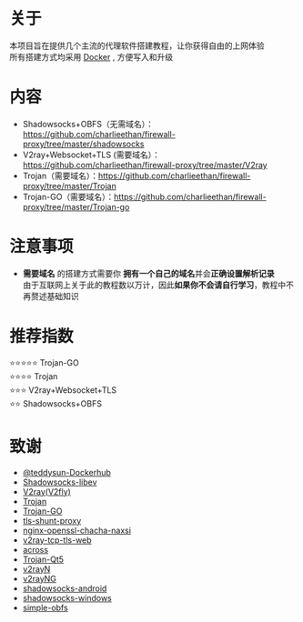 # 关于
本项目旨在提供几个主流的代理软件搭建教程，让你获得自由的上网体验    
所有搭建方式均采用 [Docker](https://hub.docker.com/) , 方便写入和升级     
# 内容
- Shadowsocks+OBFS（无需域名）：https://github.com/charlieethan/firewall-proxy/tree/master/shadowsocks  
- V2ray+Websocket+TLS (需要域名）：https://github.com/charlieethan/firewall-proxy/tree/master/V2ray     
- Trojan（需要域名）：https://github.com/charlieethan/firewall-proxy/tree/master/Trojan      
- Trojan-GO（需要域名）：https://github.com/charlieethan/firewall-proxy/tree/master/Trojan-go    
# 注意事项
- **需要域名** 的搭建方式需要你 **拥有一个自己的域名**并会**正确设置解析记录**     
由于互联网上关于此的教程数以万计，因此**如果你不会请自行学习**，教程中不再赘述基础知识
# 推荐指数  
⭐⭐⭐⭐⭐ Trojan-GO       
⭐⭐⭐⭐ Trojan             
⭐⭐⭐ V2ray+Websocket+TLS        
⭐⭐ Shadowsocks+OBFS     
# 致谢  
- [@teddysun-Dockerhub](https://hub.docker.com/u/teddysun)    
- [Shadowsocks-libev](https://github.com/clowwindy/shadowsocks-libev/tree/master)      
- [V2ray(V2fly)](https://github.com/v2fly/v2ray-core)         
- [Trojan](https://github.com/trojan-gfw/trojan)       
- [Trojan-GO](https://github.com/p4gefau1t/trojan-go)      
- [tls-shunt-proxy](https://github.com/liberal-boy/tls-shunt-proxy)      
- [nginx-openssl-chacha-naxsi](https://github.com/stylersnico/nginx-openssl-chacha-naxsi)     
- [v2ray-tcp-tls-web](https://github.com/phlinhng/v2ray-tcp-tls-web)        
- [across](https://github.com/teddysun/across)     
- [Trojan-Qt5](https://github.com/Trojan-Qt5/Trojan-Qt5)     
- [v2rayN](https://github.com/2dust/v2rayN)      
- [v2rayNG](https://github.com/2dust/v2rayNG)     
- [shadowsocks-android](https://github.com/shadowsocks/shadowsocks-android)     
- [shadowsocks-windows](https://github.com/shadowsocks/shadowsocks-windows)     
- [simple-obfs](https://github.com/shadowsocks/simple-obfs)   
